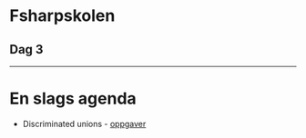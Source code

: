    <!-- class: center, middle -->

# Fsharpskolen
## Dag 3

---

# En slags agenda
* Discriminated unions - [oppgaver](discriminated-unions)
